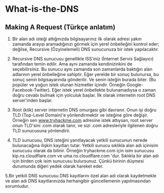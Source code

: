 # What-is-the-DNS
## Making A Request (Türkçe anlatım)
1. Bir alan adı isteği attığınızda bilgisayarınız ilk olarak adresi yakın zamanda arayıp aramadığınızı görmek için yerel önbelleğini kontrol eder; değilse, Recursive (Özyinelemeli) DNS sunucunuza bir istek yapılacaktır.

2. Recursive DNS sunucusu genellikle ISS'iniz (İnternet Servis Sağlayıcı) tarafından temin edilir. Ama aynı zamanda kendinizinkini de seçebilirsiniz. Bu sunucu aynı zamanda son zamanlarda baktığın alan adlarının yerel önbelleğine sahiptir. Eğer yerelde bir sonuç bulunursa, bu sonuç senin bilgisayarında gönderilir. Ve senin isteğin burada biter. (Bu popüler ve yoğun istek olunan hizmetler içindir. Örneğin Google-Facebook-Twitter). Eğer istek yerel önbellekte bulunamadıysa o zaman doğru cevabı bulmak için yolculuk başlar. İlk olarak internetin root DNS server'inden başlar.

3. Root (kök) server internetin DNS omurgası gibi davranır. Onun işi doğru TLD (Top-Level Domain)'e yönlendirmektir ve isteğine göre değişir. Örneğin sen www.tryhackme.com adresine istek attıysan, root server onun TLD'sini .com olarak tanır, ve sizi .com adresleriyle ilgilenen doğru TLD sunucusuna yönlendirir.

4. TLD sunucusu, DNS isteğini yanıtlayacak yetkili sunucunun nerede bulunacağına ilişkin kayıtları tutar. Yetkili sunucu sıklıkla alan adı içinisim sunucusu olarak da bilinir. Örneğin tryhackme.com için isim sunucusu kip.ns.cloudflare.com ve uma.ns.cloudflare.com 'dur. Sıklıkla bir alan adı için birden çok isim sunucusu bulursunuz. Çünkü birinin düşmesi durumunda diğeri yedek olarak hareket eder.

5.Bir yetkili DNS sunucusu DNS kayıtlarını özel alan adı olarak kaydetmekle ve alan adı DNS kayıtlarınızda herhangibir güncellemenin yapılmasından sorumludur.
